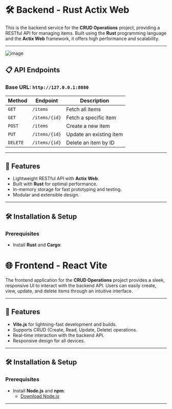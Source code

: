 # 🛠️ Backend - Rust Actix Web

This is the backend service for the **CRUD Operations** project, providing a RESTful API for managing items. Built using the **Rust** programming language and the **Actix Web** framework, it offers high performance and scalability.

---

![image](https://github.com/user-attachments/assets/823d41f0-90c2-4290-89a4-d305f35049fd)

## 📋 API Endpoints

### Base URL: `http://127.0.0.1:8080`

| **Method** | **Endpoint**       | **Description**           |
|------------|--------------------|---------------------------|
| `GET`      | `/items`           | Fetch all items           |
| `GET`      | `/items/{id}`      | Fetch a specific item     |
| `POST`     | `/items`           | Create a new item         |
| `PUT`      | `/items/{id}`      | Update an existing item   |
| `DELETE`   | `/items/{id}`      | Delete an item by ID      |

---

## 🚀 Features

- Lightweight RESTful API with **Actix Web**.
- Built with **Rust** for optimal performance.
- In-memory storage for fast prototyping and testing.
- Modular and extensible design.

---

## 🛠️ Installation & Setup

### Prerequisites
- Install **Rust** and **Cargo**:








# 🌐 Frontend - React Vite

The frontend application for the **CRUD Operations** project provides a sleek, responsive UI to interact with the backend API. Users can easily create, view, update, and delete items through an intuitive interface.

---

## 📸 Features

- **Vite.js** for lightning-fast development and builds.
- Supports CRUD (Create, Read, Update, Delete) operations.
- Real-time interaction with the backend API.
- Responsive design for all devices.

---


## 🛠️ Installation & Setup

### Prerequisites
- Install **Node.js** and **npm**:
  - [Download Node.js](https://nodejs.org/)

---






